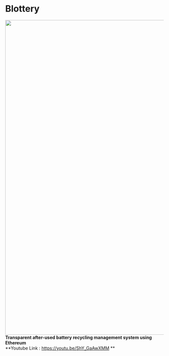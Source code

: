 # Blottery
<img width="1000" src="https://user-images.githubusercontent.com/32731032/84232090-836a9d80-ab2a-11ea-9c7d-2e70cbaf1931.PNG"><br>
**Transparent after-used battery recycling management system using Ethereum**<br>
**Youtube Link : https://youtu.be/ShY_GaAwXMM **
